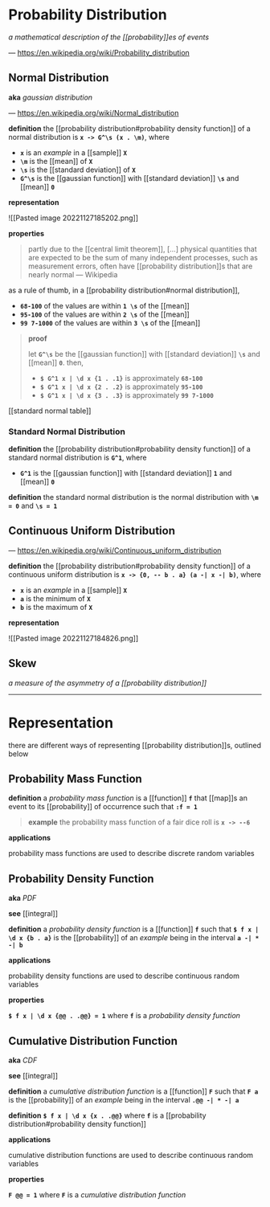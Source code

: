 # Probability Distribution

_a mathematical description of the [[probability]]es of events_

&mdash; <https://en.wikipedia.org/wiki/Probability_distribution>

## Normal Distribution

**aka** _gaussian distribution_

&mdash; <https://en.wikipedia.org/wiki/Normal_distribution>

**definition** the [[probability distribution#probability density function]] of a normal distribution is **`x -> G^\s (x . \m)`**, where

- **`x`** is an _example_ in a [[sample]] **`X`**
- **`\m`** is the [[mean]] of **`X`**
- **`\s`** is the [[standard deviation]] of **`X`**
- **`G^\s`** is the [[gaussian function]] with [[standard deviation]] **`\s`** and [[mean]] **`0`**

**representation**

![[Pasted image 20221127185202.png]]

**properties**

> partly due to the [[central limit theorem]], [...] physical quantities that are expected to be the sum of many independent processes, such as measurement errors, often have [[probability distribution]]s that are nearly normal &mdash; Wikipedia

as a rule of thumb, in a [[probability distribution#normal distribution]],

- **`68-100`** of the values are within **`1 \s`** of the [[mean]]
- **`95-100`** of the values are within **`2 \s`** of the [[mean]]
- **`99 7-1000`** of the values are within **`3 \s`** of the [[mean]]

> **proof**
>
> let **`G^\s`** be the [[gaussian function]] with [[standard deviation]] **`\s`** and [[mean]] **`0`**. then,
>
> - **`$ G^1 x | \d x {1 . .1}`** is approximately **`68-100`**
> - **`$ G^1 x | \d x {2 . .2}`** is approximately **`95-100`**
> - **`$ G^1 x | \d x {3 . .3}`** is approximately **`99 7-1000`**

[[standard normal table]]

### Standard Normal Distribution

**definition** the [[probability distribution#probability density function]] of a standard normal distribution is **`G^1`**, where

- **`G^1`** is the [[gaussian function]] with [[standard deviation]] **`1`** and [[mean]] **`0`**

**definition** the standard normal distribution is the normal distribution with **`\m = 0`** and **`\s = 1`**

## Continuous Uniform Distribution

&mdash; <https://en.wikipedia.org/wiki/Continuous_uniform_distribution>

**definition** the [[probability distribution#probability density function]] of a continuous uniform distribution is **`x -> {0, -- b . a} (a -| x -| b)`**, where

- **`x`** is an _example_ in a [[sample]] **`X`**
- **`a`** is the minimum of **`X`**
- **`b`** is the maximum of **`X`**

**representation**

![[Pasted image 20221127184826.png]]

## Skew

_a measure of the asymmetry of a [[probability distribution]]_

---

# Representation

there are different ways of representing [[probability distribution]]s, outlined below

## Probability Mass Function

**definition** a _probability mass function_ is a [[function]] **`f`** that [[map]]s an event to its [[probability]] of occurrence such that **`:f = 1`**

> **example** the probability mass function of a fair dice roll is **`x -> --6`**

**applications**

probability mass functions are used to describe discrete random variables

## Probability Density Function

**aka** _PDF_

**see** [[integral]]

**definition** a _probability density function_ is a [[function]] **`f`** such that **`$ f x | \d x {b . a}`** is the [[probability]] of an _example_ being in the interval **`a -| * -| b`**

**applications**

probability density functions are used to describe continuous random variables

**properties**

**`$ f x | \d x {@@ . .@@} = 1`** where **`f`** is a _probability density function_

## Cumulative Distribution Function

**aka** _CDF_

**see** [[integral]]

**definition** a _cumulative distribution function_ is a [[function]] **`F`** such that **`F a`** is the [[probability]] of an _example_ being in the interval **`.@@ -| * -| a`**

**definition** **`$ f x | \d x {x . .@@}`** where **`f`** is a [[probability distribution#probability density function]]

**applications**

cumulative distribution functions are used to describe continuous random variables

**properties**

**`F @@ = 1`** where **`F`** is a _cumulative distribution function_
